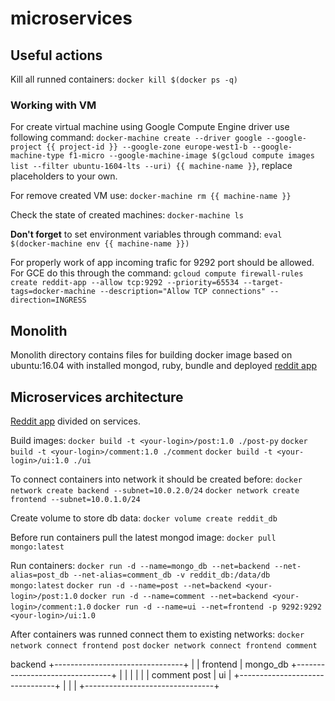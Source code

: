 # microservices

## Useful actions
Kill all runned containers:
`docker kill $(docker ps -q)`

### Working with VM
For create virtual machine using Google Compute Engine driver use following command:
`docker-machine create --driver google --google-project {{ project-id }} --google-zone europe-west1-b --google-machine-type f1-micro --google-machine-image $(gcloud compute images list --filter ubuntu-1604-lts --uri) {{ machine-name }}`, replace placeholders to your own.

For remove created VM use:
`docker-machine rm {{ machine-name }}`

Check the state of created machines:
`docker-machine ls`

__Don't forget__ to set environment variables through command:
`eval $(docker-machine env {{ machine-name }})`

For properly work of app incoming trafic for 9292 port should be allowed. For GCE do this through the command:
`gcloud compute firewall-rules create reddit-app --allow tcp:9292 --priority=65534 --target-tags=docker-machine --description="Allow TCP connections" --direction=INGRESS`

## Monolith
Monolith directory contains files for building docker image based on ubuntu:16.04 with installed mongod, ruby, bundle and deployed [reddit app](https://github.com/Artemmkin/reddit)

## Microservices architecture
[Reddit app](https://github.com/Artemmkin/reddit/tree/microservices) divided on services.

Build images:
`docker build -t <your-login>/post:1.0 ./post-py`
`docker build -t <your-login>/comment:1.0 ./comment`
`docker build -t <your-login>/ui:1.0 ./ui`

To connect containers into network it should be created before:
`docker network create backend --subnet=10.0.2.0/24`
`docker network create frontend --subnet=10.0.1.0/24`

Create volume to store db data:
`docker volume create reddit_db`

Before run containers pull the latest mongod image:
`docker pull mongo:latest`

Run containers:
`docker run -d --name=mongo_db --net=backend --net-alias=post_db --net-alias=comment_db -v reddit_db:/data/db mongo:latest`
`docker run -d --name=post --net=backend <your-login>/post:1.0`
`docker run -d --name=comment --net=backend <your-login>/comment:1.0`
`docker run -d --name=ui --net=frontend -p 9292:9292 <your-login>/ui:1.0`

After containers was runned connect them to existing networks:
`docker network connect frontend post`
`docker network connect frontend comment` 

 backend
+--------------------------------+
|                                |    frontend
|  mongo_db  +--------------------------------+
|            |                   |            |
|            |   comment   post  |    ui      |
+--------------------------------+            |
             |                                |
             +--------------------------------+
